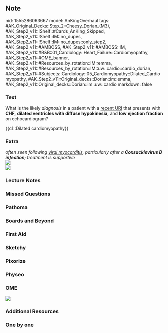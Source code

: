 ## Note
nid: 1555286063667
model: AnKingOverhaul
tags: #AK_Original_Decks::Step_2::Cheesy_Dorian_(M3), #AK_Step2_v11::!Shelf::#Cards_AnKing_Skipped, #AK_Step2_v11::!Shelf::IM::no_dupes, #AK_Step2_v11::!Shelf::IM::no_dupes::only_step2, #AK_Step2_v11::#AMBOSS, #AK_Step2_v11::#AMBOSS::IM, #AK_Step2_v11::#B&B::01_Cardiology::Heart_Failure::Cardiomyopathy, #AK_Step2_v11::#OME_banner, #AK_Step2_v11::#Resources_by_rotation::IM::emma, #AK_Step2_v11::#Resources_by_rotation::IM::uw::cardio::cardio_dorian, #AK_Step2_v11::#Subjects::Cardiology::05_Cardiomyopathy::Dilated_Cardiomyopathy, #AK_Step2_v11::Original_decks::Dorian::im::emma, #AK_Step2_v11::Original_decks::Dorian::im::uw::cardio
markdown: false

### Text
What is the likely <i>diagnosis</i> in a patient with a <u>recent
URI</u> that presents with <b>CHF,</b> <b>dilated ventricles with
diffuse hypokinesia,</b> and <b>low</b> <b>ejection</b>
<b>fraction</b> on echocardiogram?
<div>
  {{c1::Dilated cardiomyopathy}}
</div>

### Extra
<div>
  <div>
    <i>often seen following <u>viral myocarditis</u>, particularly
    after a <b>Coxsackievirus B infection</b>; treatment is
    supportive</i>
  </div>
  <div style="font-style: italic;"></div><i><img src=
  "paste-1150870846701569.jpg"></i>
</div>
<div>
  <div>
    <div>
      <i><img src="paste-1518756270440449.jpg"></i>
    </div>
  </div>
</div>

### Lecture Notes


### Missed Questions


### Pathoma


### Boards and Beyond


### First Aid


### Sketchy


### Pixorize


### Physeo


### OME
<div class="ome-widget">
  <a href="https://onlinemeded.org?ref=anki"><img src=
  "_OME_AnkiFlashcards_General_3.png"></a>
</div>

### Additional Resources


### One by one

